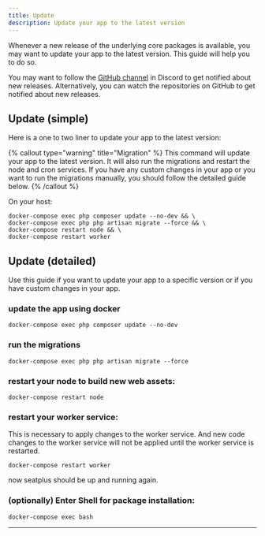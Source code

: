 ```yaml
---
title: Update
description: Update your app to the latest version
---
```


Whenever a new release of the underlying core packages is available, you may want to update your app to the latest version. This guide will help you to do so.

You may want to follow the [GitHub channel](https://discord.com/channels/569434366548115456/1092142035349295144) in Discord to get notified about new releases. Alternatively, you can watch the repositories on GitHub to get notified about new releases.

## Update (simple)

Here is a one to two liner to update your app to the latest version:

{% callout type="warning" title="Migration" %}
This command will update your app to the latest version. It will also run the migrations and restart the node and cron services.
If you have any custom changes in your app or you want to run the migrations manually, you should follow the detailed guide below.
{% /callout %}

On your host:
```shell
docker-compose exec php composer update --no-dev && \
docker-compose exec php php artisan migrate --force && \
docker-compose restart node && \
docker-compose restart worker
```

## Update (detailed)

Use this guide if you want to update your app to a specific version or if you have custom changes in your app.

### update the app using docker
```shell
docker-compose exec php composer update --no-dev
```

### run the migrations
```shell
docker-compose exec php php artisan migrate --force
```

### restart your node to build new web assets:
```shell
docker-compose restart node
```
### restart your worker service:
This is necessary to apply changes to the worker service. And new code changes to the worker service will not be applied until the worker service is restarted.
```shell
docker-compose restart worker
```

now seatplus should be up and running again.
### (optionally) Enter Shell for package installation:
```shell
docker-compose exec bash
```

---
